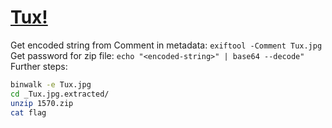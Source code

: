 # [Tux!](https://ctflearn.com/challenge/973)

Get encoded string from Comment in metadata: `exiftool -Comment Tux.jpg` \
Get password for zip file: `echo "<encoded-string>" | base64 --decode"`
Further steps:

```bash
binwalk -e Tux.jpg
cd _Tux.jpg.extracted/
unzip 1570.zip
cat flag
```
